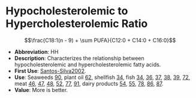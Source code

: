 # Hypocholesterolemic to Hypercholesterolemic Ratio

$$\frac{C18:1(n - 9) + \sum PUFA}{C12:0 + C14:0 + C16:0}$$

* **Abbreviation**: HH
* **Description**: Characterizes the relationship between hypocholesterolemic and hypercholesterolemic fatty acids.
* **First Use**: [Santos-Silva2002][91].
* **Use**: Seaweeds [90], plant oil [62], shellfish [34], fish [34], [36], [37], [38], [39], [72], meat [46], [47], [48], [52], [77], [91], dairy products [54], [55], [78], [86], [87].
* **Value**: More is better.

[34]: https://doi.org/10.3390/foods9020233 "Rincón-Cervera2020"
[36]: https://doi.org/10.1016/j.foodchem.2014.03.055 "Fernandes2014"
[37]: https://doi.org/10.1016/j.foodchem.2013.10.012 "Hosseini2014"
[38]: https://doi.org/10.1080/10498850.2018.1559905 "Sreelakshmi2019"
[39]: https://doi.org/10.5539/jfr.v3n3p105 "Tonial2014"
[46]: https://doi.org/10.1016/j.meatsci.2012.02.033 "Correa2012"
[47]: https://doi.org/10.1016/j.foodchem.2006.01.006 "Fernández2007"
[48]: https://doi.org/10.1071/AN19305 "Winiarska-Mieczan2020"
[52]: https://doi.org/10.1017/S175173111300236X "Lorenzo2014"
[54]: https://doi.org/10.1007/s13594-015-0234-5 "Sinanoglou2015"
[55]: https://doi.org/10.4314/sajas.v48i3.11 "Mierliță2018"
[62]: https://doi.org/10.3390/app8122606 "Ratusz2018"
[72]: ## "Dal Bosco2013"
[77]: https://doi.org/10.1016/j.meatsci.2018.10.010 "Wójciak2019"
[78]: https://doi.org/10.11648/j.mc.20170506.11 "Ivanova2017"
[86]: https://doi.org/10.1002/fsn3.1302 "Ahmad2019"
[87]: https://doi.org/10.3390/nu11020481 "Salles2019"
[90]: https://doi.org/10.1016/j.foodres.2016.08.007 "Paiva2016"
[91]: https://doi.org/10.1016/S0301-6226(02)00059-3 "Santos-Silva2002"
